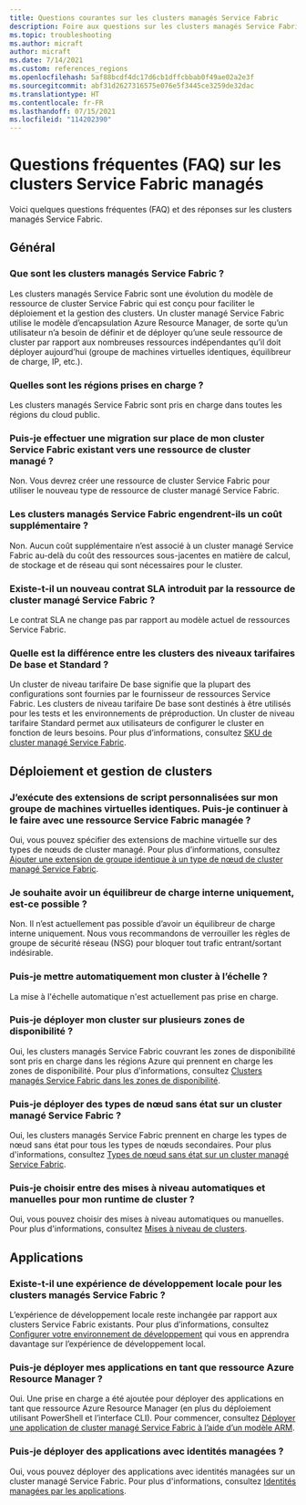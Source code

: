 ```yaml
---
title: Questions courantes sur les clusters managés Service Fabric
description: Foire aux questions sur les clusters managés Service Fabric, notamment les capacités, les cas d’usage et les scénarios courants.
ms.topic: troubleshooting
ms.author: micraft
author: micraft
ms.date: 7/14/2021
ms.custom: references_regions
ms.openlocfilehash: 5af88bcdf4dc17d6cb1dffcbbab0f49ae02a2e3f
ms.sourcegitcommit: abf31d2627316575e076e5f3445ce3259de32dac
ms.translationtype: HT
ms.contentlocale: fr-FR
ms.lasthandoff: 07/15/2021
ms.locfileid: "114202390"
---
```

# <a name="service-fabric-managed-clusters-frequently-asked-questions"></a>Questions fréquentes (FAQ) sur les clusters Service Fabric managés

Voici quelques questions fréquentes (FAQ) et des réponses sur les clusters managés Service Fabric.

## <a name="general"></a>Général

### <a name="what-are-service-fabric-managed-clusters"></a>Que sont les clusters managés Service Fabric ?

Les clusters managés Service Fabric sont une évolution du modèle de ressource de cluster Service Fabric qui est conçu pour faciliter le déploiement et la gestion des clusters. Un cluster managé Service Fabric utilise le modèle d’encapsulation Azure Resource Manager, de sorte qu’un utilisateur n’a besoin de définir et de déployer qu’une seule ressource de cluster par rapport aux nombreuses ressources indépendantes qu’il doit déployer aujourd’hui (groupe de machines virtuelles identiques, équilibreur de charge, IP, etc.).

### <a name="what-regions-are-supported"></a>Quelles sont les régions prises en charge ?

Les clusters managés Service Fabric sont pris en charge dans toutes les régions du cloud public.

### <a name="can-i-do-an-in-place-migration-of-my-existing-service-fabric-cluster-to-a-managed-cluster-resource"></a>Puis-je effectuer une migration sur place de mon cluster Service Fabric existant vers une ressource de cluster managé ?

Non. Vous devrez créer une ressource de cluster Service Fabric pour utiliser le nouveau type de ressource de cluster managé Service Fabric.

### <a name="is-there-an-additional-cost-for-service-fabric-managed-clusters"></a>Les clusters managés Service Fabric engendrent-ils un coût supplémentaire ?

Non. Aucun coût supplémentaire n’est associé à un cluster managé Service Fabric au-delà du coût des ressources sous-jacentes en matière de calcul, de stockage et de réseau qui sont nécessaires pour le cluster.

### <a name="is-there-a-new-sla-introduced-by-the-service-fabric-managed-cluster-resource"></a>Existe-t-il un nouveau contrat SLA introduit par la ressource de cluster managé Service Fabric ?

Le contrat SLA ne change pas par rapport au modèle actuel de ressources Service Fabric.

### <a name="what-is-the-difference-between-a-basic-and-standard-sku-cluster"></a>Quelle est la différence entre les clusters des niveaux tarifaires De base et Standard ?

Un cluster de niveau tarifaire De base signifie que la plupart des configurations sont fournies par le fournisseur de ressources Service Fabric. Les clusters de niveau tarifaire De base sont destinés à être utilisés pour les tests et les environnements de préproduction. Un cluster de niveau tarifaire Standard permet aux utilisateurs de configurer le cluster en fonction de leurs besoins. Pour plus d’informations, consultez [SKU de cluster managé Service Fabric](./overview-managed-cluster.md#service-fabric-managed-cluster-skus).

## <a name="cluster-deployment-and-management"></a>Déploiement et gestion de clusters

### <a name="i-run-custom-script-extensions-on-my-virtual-machine-scale-set-can-i-continue-to-do-that-with-a-managed-service-fabric-resource"></a>J’exécute des extensions de script personnalisées sur mon groupe de machines virtuelles identiques. Puis-je continuer à le faire avec une ressource Service Fabric managée ?

Oui, vous pouvez spécifier des extensions de machine virtuelle sur des types de nœuds de cluster managé. Pour plus d’informations, consultez [Ajouter une extension de groupe identique à un type de nœud de cluster managé Service Fabric](./how-to-managed-cluster-vmss-extension.md).

### <a name="i-want-to-have-an-internal-only-load-balancer-is-that-possible"></a>Je souhaite avoir un équilibreur de charge interne uniquement, est-ce possible ?

Non. Il n’est actuellement pas possible d’avoir un équilibreur de charge interne uniquement. Nous vous recommandons de verrouiller les règles de groupe de sécurité réseau (NSG) pour bloquer tout trafic entrant/sortant indésirable.

### <a name="can-i-autoscale-my-cluster"></a>Puis-je mettre automatiquement mon cluster à l’échelle ?

La mise à l'échelle automatique n'est actuellement pas prise en charge.

### <a name="can-i-deploy-my-cluster-across-availability-zones"></a>Puis-je déployer mon cluster sur plusieurs zones de disponibilité ?

Oui, les clusters managés Service Fabric couvrant les zones de disponibilité sont pris en charge dans les régions Azure qui prennent en charge les zones de disponibilité. Pour plus d'informations, consultez [Clusters managés Service Fabric dans les zones de disponibilité](./how-to-managed-cluster-availability-zones.md).

### <a name="can-i-deploy-stateless-node-types-on-a-service-fabric-managed-cluster"></a>Puis-je déployer des types de nœud sans état sur un cluster managé Service Fabric ? 

Oui, les clusters managés Service Fabric prennent en charge les types de nœud sans état pour tous les types de nœuds secondaires. Pour plus d'informations, consultez [Types de nœud sans état sur un cluster managé Service Fabric](./how-to-managed-cluster-stateless-node-type.md).

### <a name="can-i-select-between-automatic-and-manual-upgrades-for-my-cluster-runtime"></a>Puis-je choisir entre des mises à niveau automatiques et manuelles pour mon runtime de cluster ?

Oui, vous pouvez choisir des mises à niveau automatiques ou manuelles. Pour plus d'informations, consultez [Mises à niveau de clusters](./how-to-managed-cluster-upgrades.md).

## <a name="applications"></a>Applications

### <a name="is-there-a-local-development-experience-for-service-fabric-managed-clusters"></a>Existe-t-il une expérience de développement locale pour les clusters managés Service Fabric ?

L’expérience de développement locale reste inchangée par rapport aux clusters Service Fabric existants. Pour plus d’informations, consultez [Configurer votre environnement de développement](./service-fabric-get-started.md) qui vous en apprendra davantage sur l’expérience de développement local.

### <a name="can-i-deploy-my-applications-as-an-azure-resource-manager-resource"></a>Puis-je déployer mes applications en tant que ressource Azure Resource Manager ?

Oui. Une prise en charge a été ajoutée pour déployer des applications en tant que ressource Azure Resource Manager (en plus du déploiement utilisant PowerShell et l’interface CLI). Pour commencer, consultez [Déployer une application de cluster managé Service Fabric à l’aide d’un modèle ARM](./how-to-managed-cluster-app-deployment-template.md).

### <a name="can-i-deploy-applications-with-managed-identities"></a>Puis-je déployer des applications avec identités managées ?

 Oui, vous pouvez déployer des applications avec identités managées sur un cluster managé Service Fabric. Pour plus d'informations, consultez [Identités managées par les applications](./concepts-managed-identity.md).